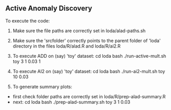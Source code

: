 Active Anomaly Discovery
------------------------

To execute the code:

1. Make sure the file paths are correctly set in loda/alad-paths.sh

2. Make sure the 'srcfolder' correctly points to the parent folder of 'loda' directory
   in the files loda/R/alad.R and loda/R/ai2.R

3. To execute ADD on (say) 'toy' dataset:
  cd loda
  bash ./run-active-mult.sh toy 3 1 0.03 1

4. To execute AI2 on (say) 'toy' dataset:
  cd loda
  bash ./run-ai2-mult.sh toy 10 0.03
  
5. To generate summary plots:
  - first check folder paths are correctly set in loda/R/prep-alad-summary.R
  - next:
    cd loda
    bash ./prep-alad-summary.sh toy 3 1 0.03
  
  